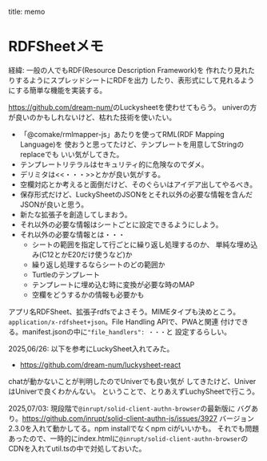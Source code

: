 title: memo

RDFSheetメモ
========================================

経緯: 一般の人でもRDF(Resource Description Framework)を
作れたり見れたりするようにスプレッドシートにRDFを出力
したり、表形式にして見れるようにする簡単な機能を実装する。

<https://github.com/dream-num/>のLuckysheetを使わせてもらう。
univerの方が良いのかもしれないけど、枯れた技術を使いたい。

* 「@comake/rmlmapper-js」あたりを使ってRML(RDF Mapping Language)を
  使おうと思ってたけど、テンプレートを用意してStringのreplaceでも
  いい気がしてきた。
* テンプレートリテラルはセキュリティ的に危険なのでダメ。
* デリミタは<<・・・>>とかが良い気がする。
* 空欄対応とか考えると面倒だけど、そのぐらいはアイデア出してやるべき。
* 保存形式だけど、LuckySheetのJSONをとそれ以外の必要な情報を含んだJSONが良いと思う。
* 新たな拡張子を創造してしまおう。
* それ以外の必要な情報はシートごとに設定できるようにしよう。
* それ以外の必要な情報とは・・・
    + シートの範囲を指定して行ごとに繰り返し処理するのか、
      単純な埋め込み(C12とかE20だけ使うなど)か
    + 繰り返し処理するならシートのどの範囲か
    + Turtleのテンプレート
    + テンプレートに埋め込む時に変換が必要な時のMAP
    + 空欄をどうするかの情報も必要かも

アプリ名RDFSheet、拡張子rdfsでよさそう。MIMEタイプも決めとこう。
`application/x-rdfsheet+json`。File Handling APIで、PWAと関連
付けできる。manifest.jsonの中に`"file_handlers": ・・・`と
設定するらしい。

2025,06/26: 以下を参考にLuckySheet入れてみた。

* <https://github.com/dream-num/luckysheet-react>

chatが動かないことが判明したのでUniverでも良い気が
してきたけど、UniverはUniverで良くわかんない。
ということで、とりあえずLuchySheetで行こう。

2025,07/03: 現段階で`@inrupt/solid-client-authn-browser`の最新版に
バグあり。<https://github.com/inrupt/solid-client-authn-js/issues/3927>
バージョン2.3.0を入れて動かしてる。npm installでなくnpm ciがいいかも。
それでも問題あったので、一時的にindex.htmlに`@inrupt/solid-client-authn-browser`の
CDNを入れてutil.tsの中で対処しておいた。
